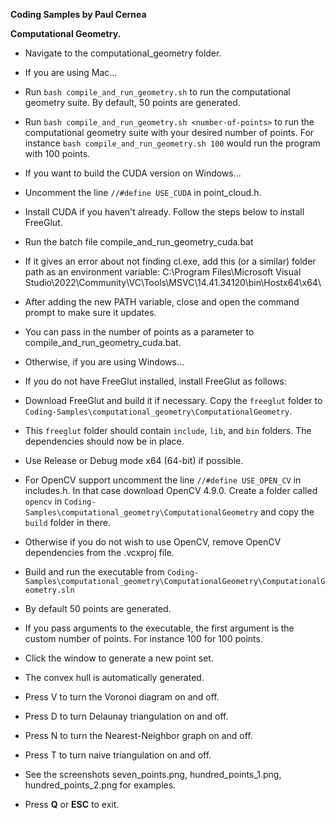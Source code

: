 **Coding Samples by Paul Cernea**

**Computational Geometry.**

* Navigate to the computational_geometry folder.
* If you are using Mac...

* Run `bash compile_and_run_geometry.sh` to run the computational geometry suite.  By default, 50 points are generated.
* Run `bash compile_and_run_geometry.sh <number-of-points>` to run the computational geometry suite with your desired number of points.  For instance `bash compile_and_run_geometry.sh 100` would run the program with 100 points.

* If you want to build the CUDA version on Windows...
* Uncomment the line `//#define USE_CUDA` in point_cloud.h.
* Install CUDA if you haven't already. Follow the steps below to install FreeGlut.
* Run the batch file compile_and_run_geometry_cuda.bat
* If it gives an error about not finding cl.exe, add this (or a similar) folder path as an environment variable: C:\Program Files\Microsoft Visual Studio\2022\Community\VC\Tools\MSVC\14.41.34120\bin\Hostx64\x64\
* After adding the new PATH variable, close and open the command prompt to make sure it updates.
* You can pass in the number of points as a parameter to compile_and_run_geometry_cuda.bat.

* Otherwise, if you are using Windows...
* If you do not have FreeGlut installed, install FreeGlut as follows:
* Download FreeGlut and build it if necessary. Copy the `freeglut` folder to `Coding-Samples\computational_geometry\ComputationalGeometry`.
* This `freeglut` folder should contain `include`, `lib`, and `bin` folders. The dependencies should now be in place.
* Use Release or Debug mode x64 (64-bit) if possible.
* For OpenCV support uncomment the line `//#define USE_OPEN_CV` in includes.h. In that case download OpenCV 4.9.0. Create a folder called `opencv` in `Coding-Samples\computational_geometry\ComputationalGeometry` and copy the `build` folder in there. 
* Otherwise if you do not wish to use OpenCV, remove OpenCV dependencies from the .vcxproj file.
* Build and run the executable from `Coding-Samples\computational_geometry\ComputationalGeometry\ComputationalGeometry.sln`
* By default 50 points are generated.
* If you pass arguments to the executable, the first argument is the custom number of points. For instance 100 for 100 points.

* Click the window to generate a new point set.
* The convex hull is automatically generated.
* Press V to turn the Voronoi diagram on and off.
* Press D to turn Delaunay triangulation on and off.
* Press N to turn the Nearest-Neighbor graph on and off.
* Press T to turn naive triangulation on and off.
* See the screenshots seven_points.png, hundred_points_1.png, hundred_points_2.png for examples.
* Press **Q** or **ESC** to exit.
